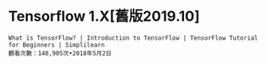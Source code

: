 #
```


```
# Tensorflow 1.X[舊版2019.10]
```
What is TensorFlow? | Introduction to TensorFlow | TensorFlow Tutorial for Beginners | Simplilearn
觀看次數：148,905次•2018年5月2日
```
